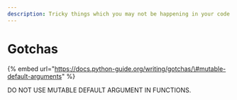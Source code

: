 ```yaml
---
description: Tricky things which you may not be happening in your code.
---
```


# Gotchas

{% embed url="https://docs.python-guide.org/writing/gotchas/\#mutable-default-arguments" %}

DO NOT USE MUTABLE DEFAULT ARGUMENT IN FUNCTIONS. 

